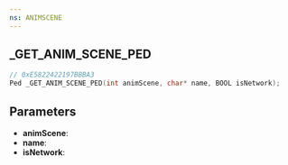 ```yaml
---
ns: ANIMSCENE
---
```

## _GET_ANIM_SCENE_PED

```c
// 0xE5822422197BBBA3
Ped _GET_ANIM_SCENE_PED(int animScene, char* name, BOOL isNetwork);
```

## Parameters
* **animScene**:
* **name**:
* **isNetwork**:

